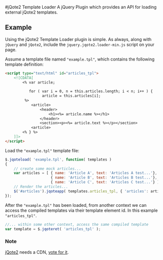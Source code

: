 #jQote2 Template Loader
A jQuery Plugin which provides an API for loading external jQote2 templates.

## Example
Using the jQote2 Template Loader plugin is simple. As always, along with `jQuery` and `jQote2`, include the `jquery.jqote2.loader-min.js` script on your page.

Assume a template file named `"example.tpl"`, which contains the following template definition:

``` html
<script type="text/html" id="articles_tpl">
	<![CDATA[
    	<% var article;
    	   
    	   for ( var i = 0, n = this.articles.length; i < n; i++ ) {
			     article = this.articles[i]; 
		 %>
			<article>
				<header>
					<h1><%= article.name %></h1>
				</header>
				<section><p><%= article.text %></p></section>
			<article>
        <% } %>
	]]>
</script>
```

Load the `"example.tpl"` template file:

``` javascript
$.jqoteload( 'example.tpl', function( templates )
{
	// create some mock articles...
	var articles = [ { name: 'Article A', text: 'Articles A test...'},
					 { name: 'Article B', text: 'Articles B test...'},
					 { name: 'Article C', text: 'Articles C test...'} ];
    // Render the articles...
    $('#articles').jqoteapp( templates.articles_tpl, { 'articles': articles } );
});
```

After the `"example.tpl"` has been loaded, from another context we can access the compiled templates via their template element id. In this example `"articles_tpl"`.

``` javascript
//... within some other context, access the same compiled template
var template = $.jqoteret( 'articles_tpl' );
```  

### Note
[jQote2](http://aefxx.com/jquery-plugins/jqote2/ "Title") needs a CDN, [vote for it](http://cdnjs.uservoice.com/forums/98277-general/suggestions/1805611-jqote2/ "Title").
